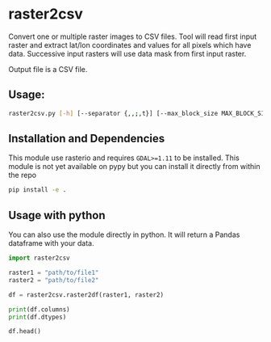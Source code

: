 # raster2csv

Convert one or multiple raster images to CSV files.
Tool will read first input raster and extract lat/lon coordinates and values
for all pixels which have data. Successive input rasters will use data mask
from first input raster.

Output file is a CSV file.

## Usage:
```bash
raster2csv.py [-h] [--separator {,,;,t}] [--max_block_size MAX_BLOCK_SIZE] INPUT [INPUT ...] OUTPUT

```

## Installation and Dependencies

This module use rasterio and requires `GDAL>=1.11` to be installed.
This module is not yet available on pypy
but you can install it directly from within the repo

```bash
pip install -e .
```

## Usage with python
You can also use the module directly in python. It will return a
Pandas dataframe with your data.

```python
import raster2csv

raster1 = "path/to/file1"
raster2 = "path/to/file2"

df = raster2csv.raster2df(raster1, raster2)

print(df.columns)
print(df.dtypes)

df.head()

```
